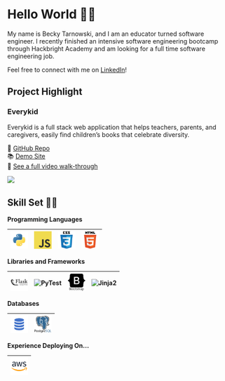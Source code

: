 # Hello World 👋🏼
My name is Becky Tarnowski, and I am an educator turned software engineer. I recently finished an intensive software engineering bootcamp through Hackbright Academy and am looking for a full time software engineering job. 

Feel free to connect with me on [LinkedIn](https://www.linkedin.com/in/becky-tarnowski/)!


## Project Highlight
<h3>Everykid</h3>
Everykid is a full stack web application that helps teachers, parents, and caregivers, easily find children’s books that celebrate diversity.


🤖 [GitHub Repo](https://github.com/btarnow/EveryKid)
<br>
📚 [Demo Site](http://18.216.150.110/)
<br>
🎥 [See a full video walk-through](https://youtu.be/d1moGgvH0Ew)
<br>

<img src="https://user-images.githubusercontent.com/113391507/227785145-fdc5f826-f109-4c4d-bf03-1799869a9b30.png" />

## Skill Set 💪🏼

**Programming Languages**

<img title="Python" alt="Python" width="40px" src="https://raw.githubusercontent.com/github/explore/master/topics/python/python.png" />|<img alt="JS" title="JavaScript" width="40px" src="https://raw.githubusercontent.com/github/explore/master/topics/javascript/javascript.png">|<img src="https://raw.githubusercontent.com/devicons/devicon/master/icons/css3/css3-original-wordmark.svg" alt="css3" width="40"/> |<img src="https://raw.githubusercontent.com/devicons/devicon/master/icons/html5/html5-original-wordmark.svg" alt="html5" width="40"/>  
|--|--|--|--|



**Libraries and Frameworks**

<img title="Flask" alt="Flask" width="40px" src="https://raw.githubusercontent.com/github/explore/master/topics/flask/flask.png">| <img title="PyTest" width="40px" src="https://upload.wikimedia.org/wikipedia/commons/b/ba/Pytest_logo.svg" /> | <img src="https://raw.githubusercontent.com/devicons/devicon/master/icons/bootstrap/bootstrap-plain-wordmark.svg" alt="bootstrap" width="40" height="40"/>| <img title="Jinja2" width="40px" src="https://rajputhimanshu.files.wordpress.com/2018/02/jinja.jpg?resize=539%2C249">
|--|--|--|--|


**Databases**

<img title="SQL" alt="SQL" width="40px" src="https://raw.githubusercontent.com/github/explore/master/topics/sql/sql.png">|<img title="Postgresql" src="https://raw.githubusercontent.com/devicons/devicon/master/icons/postgresql/postgresql-original-wordmark.svg" alt="postgresql" width="40" height="40"/> </a> <br>
|--|--|

**Experience Deploying On...**

<img title="AWS" alt="AWS" width="40px" src="https://raw.githubusercontent.com/github/explore/main/topics/aws/aws.png">|
|--|


